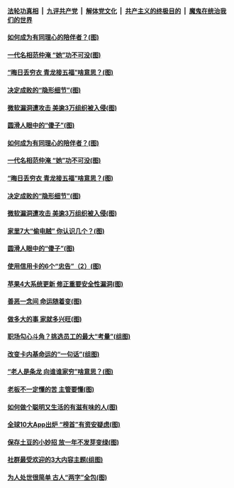 

####  [法轮功真相](../../../../basic/blob/master/README.md?t=03130931) &nbsp;|&nbsp; [九评共产党](../../../../9ping.md/blob/master/README.md?t=03130931) &nbsp;|&nbsp; [解体党文化](../../../../jtdwh.md/blob/master/README.md?t=03130931)  &nbsp;|&nbsp; [共产主义的终极目的](../../../../gczydzjmd.md/blob/master/README.md?t=03130931) &nbsp;|&nbsp; [魔鬼在统治我们的世界](../../../../mgztzwmdsj.md/blob/master/README.md?t=03130931) 

#### [如何成为有同理心的陪伴者？(图)](../pages/p8/965340.md?t=03130931) 

#### [一代名相范仲淹 “她”功不可没(图)](../pages/p8/964529.md?t=03130931) 

#### [“晦日丢穷衣 青龙接五福”啥意思？(图)](../pages/p8/965258.md?t=03130931) 

#### [决定成败的“隐形细节”(图)](../pages/p8/964517.md?t=03130931) 

#### [微软漏洞遭攻击 美逾3万组织被入侵(图)](../pages/p8/965237.md?t=03130931) 

#### [圆滑人眼中的“傻子”(图)](../pages/p8/965039.md?t=03130931) 

#### [如何成为有同理心的陪伴者？(图)](../pages/p8/965340.md?t=03130931) 

#### [一代名相范仲淹 “她”功不可没(图)](../pages/p8/964529.md?t=03130931) 

#### [“晦日丢穷衣 青龙接五福”啥意思？(图)](../pages/p8/965258.md?t=03130931) 

#### [决定成败的“隐形细节”(图)](../pages/p8/964517.md?t=03130931) 

#### [微软漏洞遭攻击 美逾3万组织被入侵(图)](../pages/p8/965237.md?t=03130931) 

#### [家里7大“偷电贼” 你认识几个？(图)](../pages/p8/965178.md?t=03130931) 

#### [圆滑人眼中的“傻子”(图)](../pages/p8/965039.md?t=03130931) 

#### [使用信用卡的6个“忠告”（2）(图)](../pages/p8/965139.md?t=03130931) 

#### [苹果4大系统更新 修正重要安全性漏洞(图)](../pages/p8/965120.md?t=03130931) 

#### [善恶一念间 命运随着变(图)](../pages/p8/964302.md?t=03130931) 

#### [做多大的事 家就多兴旺(图)](../pages/p8/965094.md?t=03130931) 

#### [职场勾心斗角？挑选员工的最大“考量”(组图)](../pages/p8/965017.md?t=03130931) 

#### [改变卡内基命运的“一句话”(组图)](../pages/p8/964291.md?t=03130931) 

#### [“老人是条龙 向谁谁家穷”啥意思？(图)](../pages/p8/964964.md?t=03130931) 

#### [老板不一定懂的苦 主管要懂(图)](../pages/p8/964953.md?t=03130931) 

#### [如何做个聪明又生活的有滋有味的人(图)](../pages/p8/964886.md?t=03130931) 

#### [全球10大App出炉 “榜首”有资安疑虑(图)](../pages/p8/964903.md?t=03130931) 

#### [保存土豆的小妙招 放一年不发芽变绿(图)](../pages/p8/964500.md?t=03130931) 

#### [社群最受欢迎的3大内容主题(组图)](../pages/p8/964722.md?t=03130931) 

#### [为人处世很简单 古人“两字”全包(图)](../pages/p8/964804.md?t=03130931) 

